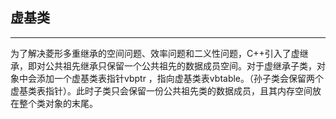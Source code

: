 ## 虚基类

------

为了解决菱形多重继承的空间问题、效率问题和二义性问题，C++引入了虚继承，即对公共祖先继承只保留一个公共祖先的数据成员空间。对于虚继承子类，对象中会添加一个虚基类表指针vbptr ，指向虚基类表vbtable。（孙子类会保留两个虚基类表指针）。此时子类只会保留一份公共祖先类的数据成员，且其内存空间放在整个类对象的末尾。

 